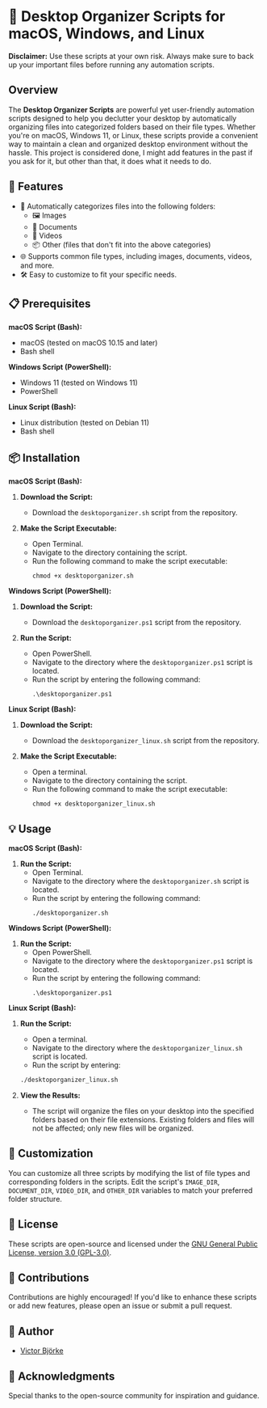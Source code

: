 # 🚀 Desktop Organizer Scripts for macOS, Windows, and Linux

**Disclaimer:** Use these scripts at your own risk. Always make sure to back up your important files before running any automation scripts.

## Overview

The **Desktop Organizer Scripts** are powerful yet user-friendly automation scripts designed to help you declutter your desktop by automatically organizing files into categorized folders based on their file types. Whether you're on macOS, Windows 11, or Linux, these scripts provide a convenient way to maintain a clean and organized desktop environment without the hassle. This project is considered done, I might add features in the past if you ask for it, but other than that, it does what it needs to do.

## 🌟 Features

- 📂 Automatically categorizes files into the following folders:
  - 🖼️ Images
  - 📄 Documents
  - 🎥 Videos
  - 📦 Other (files that don't fit into the above categories)
- 🌐 Supports common file types, including images, documents, videos, and more.
- 🛠️ Easy to customize to fit your specific needs.

## 📋 Prerequisites

**macOS Script (Bash):**

- macOS (tested on macOS 10.15 and later)
- Bash shell

**Windows Script (PowerShell):**

- Windows 11 (tested on Windows 11)
- PowerShell

**Linux Script (Bash):**

- Linux distribution (tested on Debian 11)
- Bash shell

## 📦 Installation

**macOS Script (Bash):**

1. **Download the Script:**
   - Download the `desktoporganizer.sh` script from the repository.

2. **Make the Script Executable:**
   - Open Terminal.
   - Navigate to the directory containing the script.
   - Run the following command to make the script executable:
     ```
     chmod +x desktoporganizer.sh
     ```

**Windows Script (PowerShell):**

1. **Download the Script:**
   - Download the `desktoporganizer.ps1` script from the repository.

2. **Run the Script:**
   - Open PowerShell.
   - Navigate to the directory where the `desktoporganizer.ps1` script is located.
   - Run the script by entering the following command:
     ```
     .\desktoporganizer.ps1
     ```

**Linux Script (Bash):**

1. **Download the Script:**
   - Download the `desktoporganizer_linux.sh` script from the repository.

2. **Make the Script Executable:**
   - Open a terminal.
   - Navigate to the directory containing the script.
   - Run the following command to make the script executable:
     ```
     chmod +x desktoporganizer_linux.sh
     ```

## 💡 Usage

**macOS Script (Bash):**

1. **Run the Script:**
   - Open Terminal.
   - Navigate to the directory where the `desktoporganizer.sh` script is located.
   - Run the script by entering the following command:
     ```
     ./desktoporganizer.sh
     ```

**Windows Script (PowerShell):**

1. **Run the Script:**
   - Open PowerShell.
   - Navigate to the directory where the `desktoporganizer.ps1` script is located.
   - Run the script by entering the following command:
     ```
     .\desktoporganizer.ps1
     ```

**Linux Script (Bash):**

1. **Run the Script:**
   - Open a terminal.
   - Navigate to the directory where the `desktoporganizer_linux.sh` script is located.
   - Run the script by entering:

    ```bash
    ./desktoporganizer_linux.sh
    ```

2. **View the Results:**
   - The script will organize the files on your desktop into the specified folders based on their file extensions. Existing folders and files will not be affected; only new files will be organized.

## 🎨 Customization

You can customize all three scripts by modifying the list of file types and corresponding folders in the scripts. Edit the script's `IMAGE_DIR`, `DOCUMENT_DIR`, `VIDEO_DIR`, and `OTHER_DIR` variables to match your preferred folder structure.

## 📜 License

These scripts are open-source and licensed under the [GNU General Public License, version 3.0 (GPL-3.0)](LICENSE).

## 🤝 Contributions

Contributions are highly encouraged! If you'd like to enhance these scripts or add new features, please open an issue or submit a pull request.

## 📝 Author

- [Victor Björke](https://github.com/VictorBjorke)

## 🙏 Acknowledgments

Special thanks to the open-source community for inspiration and guidance.
